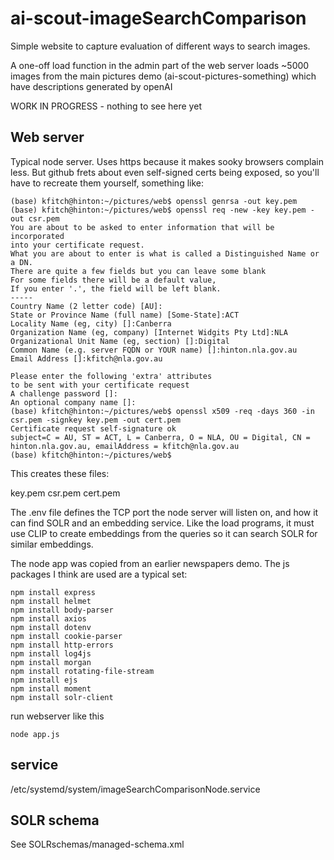 # ai-scout-imageSearchComparison

Simple website to capture evaluation of different ways to search images.


A one-off load function in the admin part of the web server loads ~5000 images from the main pictures demo (ai-scout-pictures-something) which have descriptions generated by openAI

WORK IN PROGRESS - nothing to see here yet

## Web server

Typical node server.  Uses https because it makes sooky browsers complain less.  But github frets about even self-signed certs being exposed, so you'll have to recreate them yourself, something like:

```
(base) kfitch@hinton:~/pictures/web$ openssl genrsa -out key.pem
(base) kfitch@hinton:~/pictures/web$ openssl req -new -key key.pem -out csr.pem
You are about to be asked to enter information that will be incorporated
into your certificate request.
What you are about to enter is what is called a Distinguished Name or a DN.
There are quite a few fields but you can leave some blank
For some fields there will be a default value,
If you enter '.', the field will be left blank.
-----
Country Name (2 letter code) [AU]:
State or Province Name (full name) [Some-State]:ACT
Locality Name (eg, city) []:Canberra
Organization Name (eg, company) [Internet Widgits Pty Ltd]:NLA
Organizational Unit Name (eg, section) []:Digital
Common Name (e.g. server FQDN or YOUR name) []:hinton.nla.gov.au
Email Address []:kfitch@nla.gov.au

Please enter the following 'extra' attributes
to be sent with your certificate request
A challenge password []:
An optional company name []:
(base) kfitch@hinton:~/pictures/web$ openssl x509 -req -days 360 -in csr.pem -signkey key.pem -out cert.pem
Certificate request self-signature ok
subject=C = AU, ST = ACT, L = Canberra, O = NLA, OU = Digital, CN = hinton.nla.gov.au, emailAddress = kfitch@nla.gov.au
(base) kfitch@hinton:~/pictures/web$
```

This creates these files:

key.pem csr.pem cert.pem

The .env file defines the TCP port the node server will listen on, and how it can find SOLR and an embedding service.  Like the load programs, it must use CLIP to create embeddings from the queries so it can search SOLR for similar embeddings.

The node app was copied from an earlier newspapers demo.  The js packages I think are used are a typical set:

```
npm install express
npm install helmet
npm install body-parser
npm install axios
npm install dotenv
npm install cookie-parser
npm install http-errors
npm install log4js
npm install morgan
npm install rotating-file-stream
npm install ejs
npm install moment
npm install solr-client
```

run webserver like this

`node app.js`

## service

/etc/systemd/system/imageSearchComparisonNode.service


## SOLR schema

See SOLRschemas/managed-schema.xml


